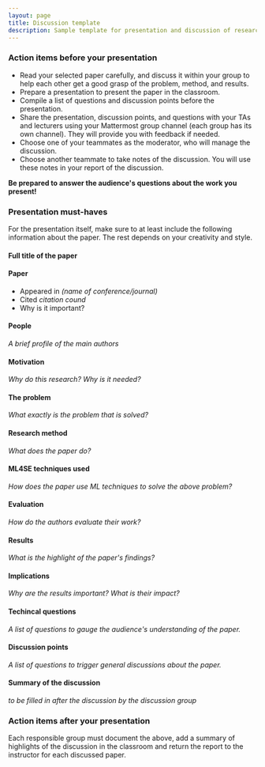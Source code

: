 ```yaml
---
layout: page
title: Discussion template
description: Sample template for presentation and discussion of research paper
---
```


### Action items before your presentation

* Read your selected paper carefully, and discuss it within your group to help each other get a good grasp of the problem, method, and results.
* Prepare a presentation to present the paper in the classroom.
* Compile a list of questions and discussion points before the presentation.
* Share the presentation, discussion points, and questions with your TAs and lecturers using your Mattermost group channel (each group has its own channel).
They will provide you with feedback if needed.
* Choose one of your teammates as the moderator, who will manage the discussion.
* Choose another teammate to take notes of the discussion.
You will use these notes in your report of the discussion.


**Be prepared to answer the audience's questions about the work you present!**


### Presentation must-haves
For the presentation itself, make sure to at least include the following information about the paper. 
The rest depends on your creativity and style.

#### Full title of the paper

#### Paper

* Appeared in _(name of conference/journal)_
* Cited _citation cound_
* Why is it important?

#### People
_A brief profile of the main authors_

#### Motivation
_Why do this research? Why is it needed?_

#### The problem
_What exactly is the problem that is solved?_

#### Research method
_What does the paper do?_

#### ML4SE techniques used
_How does the paper use ML techniques to solve the above problem?_

#### Evaluation
_How do the authors evaluate their work?_

#### Results
_What is the highlight of the paper's findings?_

#### Implications
_Why are the results important? What is their impact?_

#### Techincal questions
_A list of questions to gauge the audience's understanding of the paper._

#### Discussion points
_A list of questions to trigger general discussions about the paper._

#### Summary of the discussion
_to be filled in after the discussion by the discussion group_



### Action items after your presentation
Each responsible group must document the above, 
add a summary of highlights of the discussion in the classroom
and return the report to the instructor for each discussed
paper.

